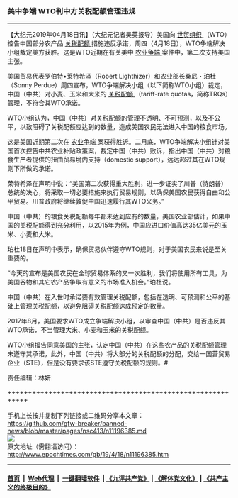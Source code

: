 ### 美中争端 WTO判中方关税配额管理违规
------------------------

<p>
 【大纪元2019年04月18日讯】（大纪元记者吴英报导）美国向
 <a href="http://www.epochtimes.com/gb/tag/%E4%B8%96%E8%B4%B8%E7%BB%84%E7%BB%87.html">
  世贸组织
 </a>
 （WTO）控告中国部分农产品
 <a href="http://www.epochtimes.com/gb/tag/%E5%85%B3%E7%A8%8E%E9%85%8D%E9%A2%9D.html">
  关税配额
 </a>
 措施违反承诺，周四（4月18日），WTO争端解决小组裁定美方获胜。这是WTO近期在有关美中
 <a href="http://www.epochtimes.com/gb/tag/%E5%86%9C%E4%B8%9A%E4%BA%89%E7%AB%AF.html">
  农业争端
 </a>
 案件中，第二次支持美国主张。
</p>
<p>
 美国贸易代表罗伯特•莱特希泽（Robert Lighthizer）和农业部长桑尼・珀杜（Sonny Perdue）周四宣布，WTO争端解决小组（以下简称WTO小组）裁定，中国（中共）对小麦、玉米和大米的
 <a href="http://www.epochtimes.com/gb/tag/%E5%85%B3%E7%A8%8E%E9%85%8D%E9%A2%9D.html">
  关税配额
 </a>
 （tariff-rate quotas，简称TRQs）管理，不符合其WTO承诺。
</p>
<p>
 WTO小组认为，中国（中共）对关税配额的管理不透明、不可预测，以及不公平，以致阻碍了关税配额应达到的数量，造成美国农民无法进入中国的粮食市场。
</p>
<p>
 这是美国近期第二次在
 <a href="http://www.epochtimes.com/gb/tag/%E5%86%9C%E4%B8%9A%E4%BA%89%E7%AB%AF.html">
  农业争端
 </a>
 案获得胜诉。二月底，WTO争端解决小组针对美国首次控告中共农业补贴政策案，裁定中国（中共）败诉，指出中国（中共）对粮食生产者提供的扭曲贸易境内支持（domestic support），远远超过其在WTO规则下所做的承诺。
</p>
<p>
 莱特希泽在声明中说：“美国第二次获得重大胜利，进一步证实了川普（特朗普）总统的决心，将采取一切必要措施来执行贸易规则，以确保美国农民获得自由和公平贸易。川普政府将继续敦促中国迅速履行其WTO义务。”
</p>
<p>
 中国（中共）的粮食关税配额每年都未达到应有的数量，美国农业部估计，如果中国的关税配额得到充分利用，以2015年为例，中国应进口价值高达35亿美元的玉米、小麦和大米。
</p>
<p>
 珀杜18日在声明中表示，确保贸易伙伴遵守WTO规则，对于美国农民来说是至关重要的。
</p>
<p>
 “今天的宣布是美国农民在全球贸易体系的又一次胜利，我们将使用所有工具，为美国谷物和其它农产品争取有意义的市场准入机会。”珀杜说。
</p>
<p>
 中国（中共）在入世时承诺要有效管理关税配额，包括在透明、可预测和公平的基础上管理关税配额，以避免阻碍关税配额达成预定的数量。
</p>
<p>
 2017年8月，美国要求WTO成立争端解决小组，以审查中国（中共）是否违反其WTO承诺，不当管理大米、小麦和玉米的关税配额。
</p>
<p>
 WTO小组报告同意美国的主张，认定中国（中共）在这些农产品的关税配额管理未遵守其承诺，此外，中国（中共）将大部分的关税配额的分配，交给一国营贸易企业（STE），但是没有要求该STE遵守关税配额的规则。#
</p>
<p>
 责任编辑：林妍
</p>

+++++++++++++++++++++++++++++++++++++++++++++++++++++++++++<br/><br/>
手机上长按并复制下列链接或二维码分享本文章：<br/>
https://github.com/gfw-breaker/banned-news/blob/master/pages/nsc413/n11196385.md <br/>
<a href='https://github.com/gfw-breaker/banned-news/blob/master/pages/nsc413/n11196385.md'><img src='https://github.com/gfw-breaker/banned-news/blob/master/pages/nsc413/n11196385.md.png'/></a> <br/>
原文地址（需翻墙访问）：http://www.epochtimes.com/gb/19/4/18/n11196385.htm


------------------------
#### [首页](https://github.com/gfw-breaker/banned-news/blob/master/README.md) &nbsp;|&nbsp; [Web代理](https://github.com/labour-camp/helloworld) &nbsp;|&nbsp; [一键翻墙软件](https://github.com/gfw-breaker/nogfw/blob/master/README.md) &nbsp;| [《九评共产党》](https://github.com/gfw-breaker/9ping.md/blob/master/README.md#九评之一评共产党是什么) | [《解体党文化》](https://github.com/gfw-breaker/jtdwh.md/blob/master/README.md) | [《共产主义的终极目的》](https://github.com/gfw-breaker/gczydzjmd.md/blob/master/README.md)

